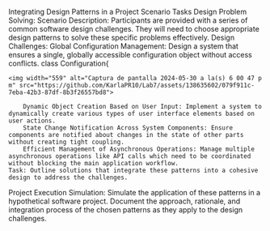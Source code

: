 Integrating Design Patterns in a Project Scenario
  Tasks
    Design Problem Solving:
    Scenario Description: Participants are provided with a series of common software design challenges. They will need to choose appropriate design patterns to solve these specific problems effectively.
      Design Challenges:
        Global Configuration Management: 
        Design a system that ensures a single, globally accessible configuration object without access conflicts.
        class Configuration{

    <img width="559" alt="Captura de pantalla 2024-05-30 a la(s) 6 00 47 p m" src="https://github.com/KarlaPR10/Lab7/assets/138635602/079f911c-7eba-42b3-87df-8b3f26557bd8">

        Dynamic Object Creation Based on User Input: Implement a system to dynamically create various types of user interface elements based on user actions.
        State Change Notification Across System Components: Ensure components are notified about changes in the state of other parts without creating tight coupling.
        Efficient Management of Asynchronous Operations: Manage multiple asynchronous operations like API calls which need to be coordinated without blocking the main application workflow.
    Task: Outline solutions that integrate these patterns into a cohesive design to address the challenges.
  Project Execution Simulation:
  Simulate the application of these patterns in a hypothetical software project. Document the approach, rationale, and integration process of the chosen patterns as they apply to the design challenges.
  
